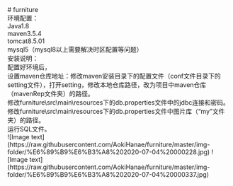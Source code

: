 <div><div># furniture</div><div>环境配置：</div><div>Java1.8</div><div>maven3.5.4</div><div>tomcat8.5.01</div><div>mysql5（mysql8以上需要解决时区配置等问题）</div><div>安装说明：</div><div>配置好环境后，</div><div>设置maven仓库地址：修改maven安装目录下的配置文件（conf文件目录下的setting文件），打开setting，修改本地仓库路径，改为项目中maven仓库（mavenRep文件夹）的路径。</div><div>修改furniture\src\main\resources下的db.properties文件中的jdbc连接和密码。</div><div>修改furniture\src\main\resources下的db.properties文件中图片库（“my”文件夹）的路径。</div><div>运行SQL文件。</div></div>
![Image text](https://raw.githubusercontent.com/AokiHanae/furniture/master/img-folder/%E6%89%B9%E6%B3%A8%202020-07-04%20000228.jpg)
![Image text](https://raw.githubusercontent.com/AokiHanae/furniture/master/img-folder/%E6%89%B9%E6%B3%A8%202020-07-04%20000337.jpg)
